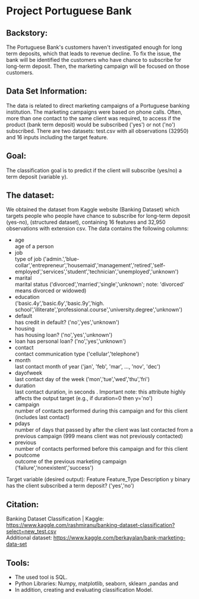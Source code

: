# Project Portuguese Bank


## Backstory:
  The Portuguese Bank's customers haven't investigated enough for long term deposits, which that leads to revenue decline. To fix the issue, the bank will be identified the customers who have chance to subscribe for long-term deposit. Then, the marketing campaign will be focused on those customers. 

## Data Set Information:
  The data is related to direct marketing campaigns of a Portuguese banking institution. The marketing campaigns were based on phone calls. Often, more than one contact to the same client was required, to access if the product (bank term deposit) would be subscribed ('yes') or not ('no') subscribed.
There are two datasets: test.csv with all observations (32950) and 16 inputs including the target feature. 


## Goal: 
 The classification goal is to predict if the client will subscribe (yes/no) a term deposit (variable y).



## The dataset:
   We obtained the dataset from Kaggle website (Banking Dataset) which targets people who people have chance to subscribe for long-term deposit (yes-no), (structured dataset), containing 16 features and 32,950 observations with extension csv. The data contains the following columns:

- age  
age of a person
- job  
type of job ('admin.','blue-collar','entrepreneur','housemaid','management','retired','self-employed','services','student','technician','unemployed','unknown')
- marital  
marital status ('divorced','married','single','unknown'; note: 'divorced' means divorced or widowed)
- education  
('basic.4y','basic.6y','basic.9y','high. school','illiterate','professional.course','university.degree','unknown')
- default  
has credit in default? ('no','yes','unknown')
- housing  
has housing loan? ('no','yes','unknown')
- loan 
has personal loan? ('no','yes','unknown')
- contact  
contact communication type ('cellular','telephone')
- month  
last contact month of year ('jan', 'feb', 'mar', …, 'nov', 'dec')
- dayofweek  
last contact day of the week ('mon','tue','wed','thu','fri')
- duration  
last contact duration, in seconds . Important note: this attribute highly affects the output target (e.g., if duration=0 then y='no')
- campaign  
number of contacts performed during this campaign and for this client (includes last contact)
- pdays  
number of days that passed by after the client was last contacted from a previous campaign (999 means client was not previously contacted)
- previous  
number of contacts performed before this campaign and for this client
- poutcome  
outcome of the previous marketing campaign ('failure','nonexistent','success')

Target variable (desired output):
Feature  Feature_Type  Description
y  binary  has the client subscribed a term deposit? ('yes','no')

## Citation:
   Banking Dataset Classification | Kaggle:
   https://www.kaggle.com/rashmiranu/banking-dataset-classification?select=new_test.csv    
   Additional dataset:
   https://www.kaggle.com/berkayalan/bank-marketing-data-set

## Tools:
-   The used tool is SQL.
-   Python Libraries: Numpy, matplotlib, seaborn, sklearn ,pandas and 
-   In addition, creating and evaluating classification  Model.
